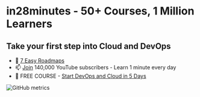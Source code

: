 # in28minutes - 50+ Courses, 1 Million Learners
## Take your first step into Cloud and DevOps

- 👯 [7 Easy Roadmaps](https://www.in28minutes.com/roadmaps)
- 📫 [Join](https://www.youtube.com/user/rithustutorials?sub_confirmation=1) 140,000 YouTube subscribers - Learn 1 minute every day
- 🔭 FREE COURSE - [Start DevOps and Cloud in 5 Days](https://links.in28minutes.com/start)


![GitHub metrics](https://metrics.lecoq.io/in28minutes)  
